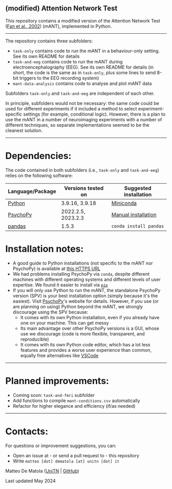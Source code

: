## (modified) Attention Network Test ##

This repository contains a modified version of the Attention Network Test ([Fan et al., 2002](https://direct.mit.edu/jocn/article-abstract/14/3/340/3628/Testing-the-Efficiency-and-Independence-of)) (mANT), implemented in Python. 

---

The repository contains three subfolders:
- `task-only` contains code to run the mANT in a behaviour-only setting. See its own README for details
- `task-and-eeg` contains code to run the mANT during electroencephalography (EEG). See its own README for details (in short, the code is the same as in `task-only`, plus some lines to send 8-bit triggers to the EEG recording system)
- `mant-data-analysis` contains code to analyse and plot mANT data 

Subfolders `task-only` and `task-and-eeg` are independent of each other. 

In principle, subfolders would not be necessary: the same code could be used for different experiments if it included a method to select experiment-specific settings (for example, conditional logic). However, there is a plan to use the mANT in a number of neuroimaging experiments with a number of different techniques, so separate implementations seemed to be the cleanest solution.     

---

# **Dependencies:**

The code contained in both subfolders (i.e., `task-only` and `task-and-eeg`) relies on the following software:

| Language/Package | Versions tested on | Suggested installation |
|------------------|-------------------|------------------------|
|[Python](https://www.python.org/) | 3.9.16, 3.9.18     | [Miniconda](https://docs.conda.io/projects/miniconda/en/latest/) |
|[PsychoPy](https://psychopy.org/) | 2022.2.5, 2023.2.3 | [Manual installation](https://www.psychopy.org/download.html#manual-installations) |
|[pandas](https://pandas.pydata.org/) | 1.5.3           | `conda install pandas`                                                             |

# **Installation notes:**

- A good guide to Python installations (not specific to the mANT nor PsychoPy) is available at [this HTTPS URL](https://github.com/vigji/python-cimec/blob/main/python-installation.md)
- We had problems installing PsychoPy via `conda`, despite different machines with different operating systems and different levels of user expertise. We found it easier to install via [`pip`](https://pip.pypa.io/en/stable/)
- If you will only use Python to run the mANT, the standalone PsychoPy version (SPV) is your best installation option (simply because it's the easiest). Visit [PsychoPy](https://psychopy.org/)'s website for details. However, if you use (or are planning on using) Python beyond the mANT, we strongly discourage using the SPV because:
    - It comes with its own Python installation, even if you already have one on your machine. This can get messy
    - Its main advantage over other PsychoPy versions is a GUI, whose use we discourage (code is more flexible, transparent, and reproducible)
    - It comes with its own Python code editor, which has a lot less features and provides a worse user experience than common, equally free alternatives like [VSCode](https://code.visualstudio.com/)

---

# **Planned improvements:**

- Coming soon: `task-and-fmri` subfolder
- Add functions to compile `mant-conditions.csv` automatically 
- Refactor for higher elegance and efficiency (if/as needed)

--- 

# **Contacts:**

For questions or improvement suggestions, you can:
- Open an issue at - or send a pull request to - this repository
- Write `matteo [dot] dematola [at] unitn [dot] it`

Matteo De Matola ([UniTN](https://webapps.unitn.it/du/en/Persona/PER0247884/Pubblicazioni) | [GitHub](https://github.com/matteo-d-m))

Last updated May 2024